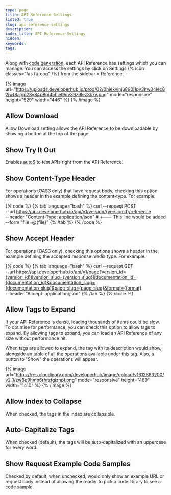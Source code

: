 ```yaml
---
type: page
title: API Reference Settings
listed: true
slug: api-reference-settings
description: 
index_title: API Reference Settings
hidden: 
keywords: 
tags: 
---
```


Along with [code generation](/support-center/code-generation), each API Reference has settings which you can manage. You can access the settings by click on Settings {% icon classes="fas fa-cog" /%} from the sidebar &gt; Reference.

{% image url="https://uploads.developerhub.io/prod/02/0hjexvjnju890j1pv3hw34iec82jwf8alpp23y84p8pj45hlel9dv39z6lez3k7y.png" mode="responsive" height="529" width="446" %}
{% /image %}

## Allow Download

Allow Download setting allows the API Reference to be downloadable by showing a button at the top of the page.

## Show Try It Out

Enables [auto$](/support-center/try-it-out) to test APIs right from the API Reference.

## Show Content-Type Header

For operations (OAS3 only) that have request body, checking this option shows a header in the example defining the content-type. For example:

{% code %}
{% tab language="bash" %}
curl --request POST \
 --url https://api.developerhub.io/api/v1/version/{versionId}/reference \
 --header "Content-Type: application/json" # <--- This line would be added 
 --form "file=@{file}"
{% /tab %}
{% /code %}

## Show Accept Header

For operations (OAS3 only), checking this options shows a header in the example defining the accepted response media type. For example:

{% code %}
{% tab language="bash" %}
curl --request GET \
 --url https://api.developerhub.io/api/v1/page?version_id={version_id}&version_slug={version_slug}&documentation_id={documentation_id}&documentation_slug={documentation_slug}&page_slug={page_slug}&format={format} \
 --header "Accept: application/json"
{% /tab %}
{% /code %}

## Allow Tags to Expand

If your API Reference is dense, loading thousands of items could be slow. To optimise for performance, you can check this option to allow tags to expand. By allowing tags to expand, you can load an API Reference of any size without performance hit.

When tags are allowed to expand, the tag with its description would show, alongside an table of all the operations available under this tag. Also, a button to "Show" the operations will appear.

{% image url="https://res.cloudinary.com/developerhub/image/upload/v1612663200/v2_1/zw6p9hmb6rhrzfgiznpf.png" mode="responsive" height="489" width="1410" %}
{% /image %}

## Allow Index to Collapse

When checked, the tags in the index are collapsible.

## Auto-Capitalize Tags

When checked (default), the tags will be auto-capitalized with an uppercase for every word.

## Show Request Example Code Samples

Checked by default, when unchecked, would only show an example URL or request body instead of allowing the reader to pick a code library to see a code sample.